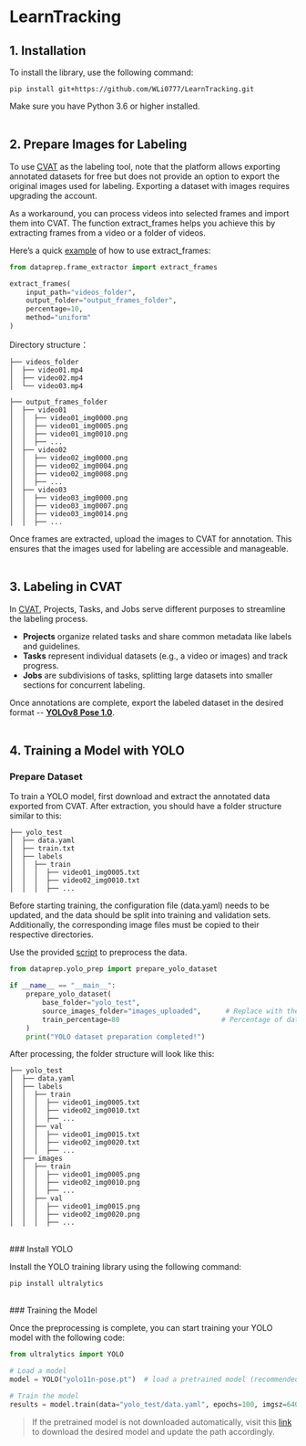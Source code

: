 # LearnTracking

## 1. Installation

To install the library, use the following command:

```
pip install git+https://github.com/WLi0777/LearnTracking.git
```
    
Make sure you have Python 3.6 or higher installed.
<br><br>

## 2. Prepare Images for Labeling

To use [CVAT](https://www.cvat.ai/) as the labeling tool, note that the platform allows exporting annotated datasets for free but does not provide an option to export the original images used for labeling. Exporting a dataset with images requires upgrading the account.

As a workaround, you can process videos into selected frames and import them into CVAT. The function extract_frames helps you achieve this by extracting frames from a video or a folder of videos.

Here’s a quick [example](https://github.com/WLi0777/LearnTracking/blob/main/examples/example_video_extraction.py) of how to use extract_frames:
    
```python
from dataprep.frame_extractor import extract_frames

extract_frames(
    input_path="videos_folder",  
    output_folder="output_frames_folder",  
    percentage=10,  
    method="uniform"
)
```
    
Directory structure：

```
├── videos_folder
│  ├── video01.mp4
│  ├── video02.mp4
│  └── video03.mp4

├── output_frames_folder
│  ├── video01
│  │  ├── video01_img0000.png
│  │  ├── video01_img0005.png
│  │  ├── video01_img0010.png
│  │  ├── ...
│  ├── video02
│  │  ├── video02_img0000.png
│  │  ├── video02_img0004.png
│  │  ├── video02_img0008.png
│  │  ├── ...
│  ├── video03
│  │  ├── video03_img0000.png
│  │  ├── video03_img0007.png
│  │  ├── video03_img0014.png
│  │  ├── ...
```

Once frames are extracted, upload the images to CVAT for annotation. This ensures that the images used for labeling are accessible and manageable.
<br><br>

## 3. Labeling in CVAT

In [CVAT](https://www.cvat.ai/), Projects, Tasks, and Jobs serve different purposes to streamline the labeling process. 

- **Projects** organize related tasks and share common metadata like labels and guidelines.
- **Tasks** represent individual datasets (e.g., a video or images) and track progress.
- **Jobs** are subdivisions of tasks, splitting large datasets into smaller sections for concurrent labeling.

Once annotations are complete, export the labeled dataset in the desired format -- [**YOLOv8 Pose 1.0**](https://docs.ultralytics.com/datasets/pose/#ultralytics-yolo-format).
<br><br>

## 4. Training a Model with YOLO

### Prepare Dataset

To train a YOLO model, first download and extract the annotated data exported from CVAT. After extraction, you should have a folder structure similar to this:

```
├── yolo_test
│  ├── data.yaml
│  ├── train.txt
│  ├── labels
│  │  ├── train
│  │  │  ├── video01_img0005.txt
│  │  │  ├── video02_img0010.txt
│  │  │  ├── ...
```

Before starting training, the configuration file (data.yaml) needs to be updated, and the data should be split into training and validation sets. Additionally, the corresponding image files must be copied to their respective directories.

Use the provided [script](https://github.com/WLi0777/LearnTracking/blob/main/examples/example_yolo_prep.py) to preprocess the data.

```python
from dataprep.yolo_prep import prepare_yolo_dataset

if __name__ == "__main__":
    prepare_yolo_dataset(
        base_folder="yolo_test",         
        source_images_folder="images_uploaded",      # Replace with the folder containing the images you uploaded to CVAT
        train_percentage=80                         # Percentage of data to assign to the training set
    )
    print("YOLO dataset preparation completed!")
```

After processing, the folder structure will look like this:

```
├── yolo_test
│  ├── data.yaml
│  ├── labels
│  │  ├── train
│  │  │  ├── video01_img0005.txt
│  │  │  ├── video02_img0010.txt
│  │  │  ├── ...
│  │  ├── val
│  │  │  ├── video01_img0015.txt
│  │  │  ├── video02_img0020.txt
│  │  │  ├── ...
│  ├── images
│  │  ├── train
│  │  │  ├── video01_img0005.png
│  │  │  ├── video02_img0010.png
│  │  │  ├── ...
│  │  ├── val
│  │  │  ├── video01_img0015.png
│  │  │  ├── video02_img0020.png
│  │  │  ├── ...
```
<br>
### Install YOLO

Install the YOLO training library using the following command:

```
pip install ultralytics
```
<br>
### Training the Model

Once the preprocessing is complete, you can start training your YOLO model with the following code:

```python
from ultralytics import YOLO

# Load a model
model = YOLO("yolo11n-pose.pt")  # load a pretrained model (recommended for training)

# Train the model
results = model.train(data="yolo_test/data.yaml", epochs=100, imgsz=640)
```

> If the pretrained model is not downloaded automatically, visit this [link](https://docs.ultralytics.com/tasks/pose/#real-world-applications) to download the desired model and update the path accordingly.









